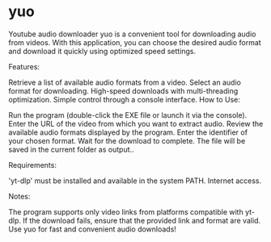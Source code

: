 # yuo
Youtube audio downloader
yuo is a convenient tool for downloading audio from videos. With this application, you can choose the desired audio format and download it quickly using optimized speed settings.

Features:

Retrieve a list of available audio formats from a video.
Select an audio format for downloading.
High-speed downloads with multi-threading optimization.
Simple control through a console interface.
How to Use:

Run the program (double-click the EXE file or launch it via the console).
Enter the URL of the video from which you want to extract audio.
Review the available audio formats displayed by the program.
Enter the identifier of your chosen format.
Wait for the download to complete. The file will be saved in the current folder as output.<extension>.

Requirements:

'yt-dlp' must be installed and available in the system PATH.
Internet access.

Notes:

The program supports only video links from platforms compatible with yt-dlp.
If the download fails, ensure that the provided link and format are valid.
Use yuo for fast and convenient audio downloads!
